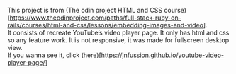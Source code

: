 This project is from (The odin project HTML and CSS course)[https://www.theodinproject.com/paths/full-stack-ruby-on-rails/courses/html-and-css/lessons/embedding-images-and-video]. <br>
It consists of recreate  YouTube’s video player page. It only has html and css so any feature work. It is not responsive, it was made for fullscreen desktop view. <br>
If you wanna see it, click (here)[https://jnfussion.github.io/youtube-video-player-page/]
